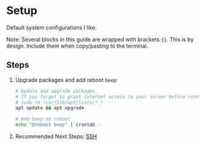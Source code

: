 # Setup
Default system configurations I like.

Note: Several blocks in this guide are wrapped with brackets `{}`. This is by design. Include them when copy/pasting to the terminal.

## Steps
1. Upgrade packages and add reboot `beep`:
    ```sh
    # Update and upgrade packages
    # If you forget to grant internet access to your server before running this try clearing apt cache via
    # sudo rm /var/lib/apt/lists/*_*
    apt update && apt upgrade

    # Add beep on reboot
    echo "@reboot beep" | crontab -
    ```

2. Recommended Next Steps: [SSH](./SSH.md)


